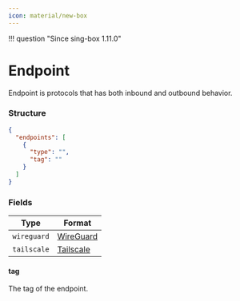```yaml
---
icon: material/new-box
---
```


!!! question "Since sing-box 1.11.0"

# Endpoint

Endpoint is protocols that has both inbound and outbound behavior.

### Structure

```json
{
  "endpoints": [
    {
      "type": "",
      "tag": ""
    }
  ]
}
```

### Fields

| Type        | Format                    |
|-------------|---------------------------|
| `wireguard` | [WireGuard](./wireguard/) |
| `tailscale` | [Tailscale](./tailscale/) |

#### tag

The tag of the endpoint.
